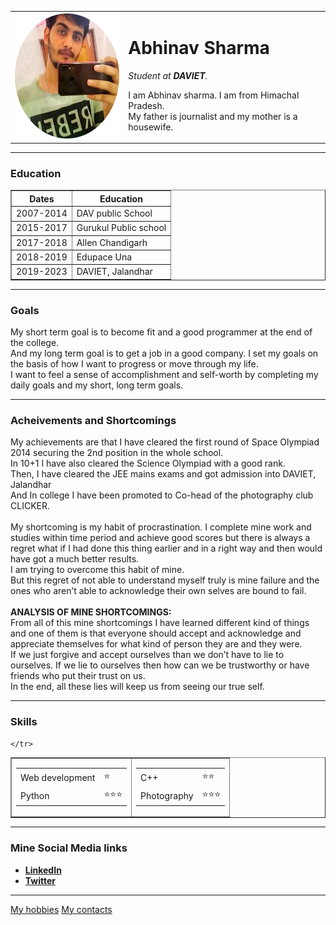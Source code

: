 
<html lang="en" dir="ltr">

<head>
  <meta charset="utf-8">
  <title>Abhinav's Personal Site</title>
</head>

<body>
  <table cellspacing="20">
    <tr>
      <td><img src="circle-cropped.png" alt="Abhinav's profile picture" height="200"></td>
      <td>
        <h1>Abhinav Sharma</h1>
        <p><em>Student at <strong>DAVIET</strong>.</em></p>
        <p>I am Abhinav sharma. I am from Himachal Pradesh.<br>
          My father is journalist and my mother is a housewife.<br></p>
      </td>
    </tr>
  </table>
  <hr size="2" noshade>
  <h3>Education</h3>
  <table cellspacing="10" border="1">
    <thead>
      <tr>
        <th>Dates</th>
        <th>Education</th>
      </tr>
    </thead>
    <tbody>
      <tr>
        <td>2007-2014</td>
        <td>DAV public School</td>
      </tr>
      <tr>
        <td>2015-2017</td>
        <td>Gurukul Public school</td>
      </tr>
      <tr>
        <td>2017-2018</td>
        <td>Allen Chandigarh</td>
      </tr>
      <tr>
        <td>2018-2019</td>
        <td>Edupace Una</td>
      </tr>
      <tr>
        <td>2019-2023</td>
        <td>DAVIET, Jalandhar</td>
      </tr>
    </tbody>
  </table>
  <hr size="2" noshade>
  <h3>Goals</h3>
  <p> My short term goal is to become fit and a good programmer at the end of the college.<br />
    And my long term goal is to get a job in a good company.
    I set my goals on the basis of how I want to progress or move through my life.<br />
    I want to feel a sense of accomplishment and self-worth by completing my daily goals and my short, long term goals.</p>
  <hr size="2" noshade>
  <h3>Acheivements and Shortcomings</h3>
  <p>My achievements are that I have cleared the first round of Space Olympiad 2014 securing the 2nd position in the whole school.<br>
    In 10+1 I have also cleared the Science Olympiad with a good rank.<br>
    Then, I have cleared the JEE mains exams and got admission into DAVIET, Jalandhar<br>
    And In college I have been promoted to Co-head of the photography club CLICKER.<br><br>
    My shortcoming is my habit of procrastination. I complete mine work and studies within time period and achieve good scores but there is always a regret what if I had done this thing earlier and in a right way and then would have got a much better
    results.<br>
    I am trying to overcome this habit of mine.<br> But this regret of not able to understand myself truly is mine failure and the ones who aren’t able to acknowledge their own selves are bound to fail.<br><br>
    <strong>ANALYSIS OF MINE SHORTCOMINGS:</strong><br> From all of this mine shortcomings I have learned different kind of things and one of them is that everyone should accept and acknowledge and appreciate themselves for what kind of person they
    are and they
    were.<br>
    If we just forgive and accept ourselves than we don’t have to lie to ourselves. If we lie to ourselves then how can we be trustworthy or have friends who put their trust on us.<br>
    In the end, all these lies will keep us from seeing our true self.
  </p>
  <hr size="2" noshade>
  <h3>Skills </h3>
  <table cellspacing="10" border="1">
    <tr>
      <td>
        <table>
          <tr>
            <td>Web development</td>
            <td>⭐</td>
          </tr>
          <tr>
            <td>Python</td>
            <td>⭐⭐⭐</td>
          </tr>
        </table>
      </td>
      <td>
        <table>
          <tr>
            <td>C++</td>
            <td>⭐⭐</td>
          </tr>
          <tr>
            <td>Photography</td>
            <td>⭐⭐⭐</td>
          </tr>
        </table>
      </td>
    </tr>
    <tr>

    </tr>
  </table>
  <hr size="2" noshade>
  <h3>Mine Social Media links</h3>
  <ul>
    <li><strong><a href="https://www.linkedin.com/in/abhinav-sharma-5b35671a2/">LinkedIn</a></strong></li>
    <li><strong><a href="https://twitter.com/sharmaa_abhinav">Twitter</a></strong></li>
  </ul>
  <hr size="2" noshade>
  <a href="hobbies.html">My hobbies</a>
  <a href="contacts.html">My contacts</a>


</body>

</html>
